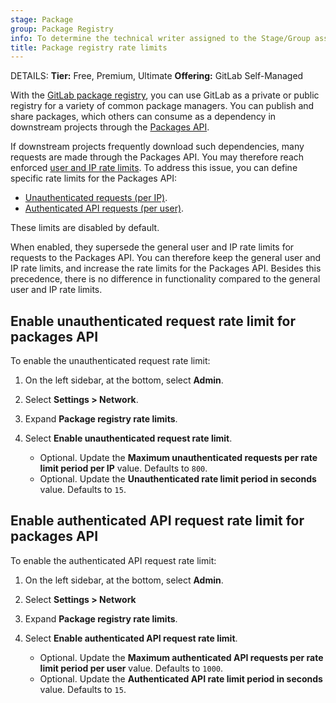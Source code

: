```yaml
---
stage: Package
group: Package Registry
info: To determine the technical writer assigned to the Stage/Group associated with this page, see https://handbook.gitlab.com/handbook/product/ux/technical-writing/#assignments
title: Package registry rate limits
---
```


DETAILS:
**Tier:** Free, Premium, Ultimate
**Offering:** GitLab Self-Managed

With the [GitLab package registry](../../user/packages/package_registry/_index.md),
you can use GitLab as a private or public registry for a variety of common package managers. You can
publish and share packages, which others can consume as a dependency in downstream projects through
the [Packages API](../../api/packages.md).

If downstream projects frequently download such dependencies, many requests are made through the
Packages API. You may therefore reach enforced [user and IP rate limits](../settings/user_and_ip_rate_limits.md).
To address this issue, you can define specific rate limits for the Packages API:

- [Unauthenticated requests (per IP)](#enable-unauthenticated-request-rate-limit-for-packages-api).
- [Authenticated API requests (per user)](#enable-authenticated-api-request-rate-limit-for-packages-api).

These limits are disabled by default.

When enabled, they supersede the general user and IP rate limits for requests to
the Packages API. You can therefore keep the general user and IP rate limits, and
increase the rate limits for the Packages API. Besides this precedence, there is
no difference in functionality compared to the general user and IP rate limits.

## Enable unauthenticated request rate limit for packages API

To enable the unauthenticated request rate limit:

1. On the left sidebar, at the bottom, select **Admin**.
1. Select **Settings > Network**.
1. Expand **Package registry rate limits**.
1. Select **Enable unauthenticated request rate limit**.

   - Optional. Update the **Maximum unauthenticated requests per rate limit period per IP** value.
     Defaults to `800`.
   - Optional. Update the **Unauthenticated rate limit period in seconds** value.
     Defaults to `15`.

## Enable authenticated API request rate limit for packages API

To enable the authenticated API request rate limit:

1. On the left sidebar, at the bottom, select **Admin**.
1. Select **Settings > Network**
1. Expand **Package registry rate limits**.
1. Select **Enable authenticated API request rate limit**.

   - Optional. Update the **Maximum authenticated API requests per rate limit period per user** value.
     Defaults to `1000`.
   - Optional. Update the **Authenticated API rate limit period in seconds** value.
     Defaults to `15`.
